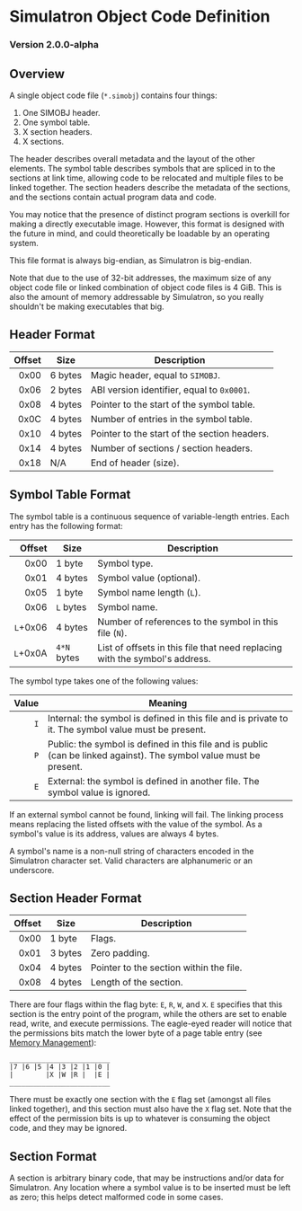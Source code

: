 # Simulatron Object Code Definition
### Version 2.0.0-alpha

## Overview
A single object code file (`*.simobj`) contains four things:
1. One SIMOBJ header.
2. One symbol table.
3. X section headers.
4. X sections.

The header describes overall metadata and the layout of the other elements. The symbol table describes symbols that are spliced in to the sections at link time, allowing code to be relocated and multiple files to be linked together. The section headers describe the metadata of the sections, and the sections contain actual program data and code.

You may notice that the presence of distinct program sections is overkill for making a directly executable image. However, this format is designed with the future in mind, and could theoretically be loadable by an operating system.

This file format is always big-endian, as Simulatron is big-endian.

Note that due to the use of 32-bit addresses, the maximum size of any object code file or linked combination of object code files is 4 GiB. This is also the amount of memory addressable by Simulatron, so you really shouldn't be making executables that big.

## Header Format
| Offset | Size    | Description                                  |
| ------:| ------- | -------------------------------------------- |
|   0x00 | 6 bytes | Magic header, equal to `SIMOBJ`.             |
|   0x06 | 2 bytes | ABI version identifier, equal to `0x0001`.   |
|   0x08 | 4 bytes | Pointer to the start of the symbol table.    |
|   0x0C | 4 bytes | Number of entries in the symbol table.       |
|   0x10 | 4 bytes | Pointer to the start of the section headers. |
|   0x14 | 4 bytes | Number of sections / section headers.        |
|   0x18 | N/A     | End of header (size).                        |

## Symbol Table Format
The symbol table is a continuous sequence of variable-length entries. Each entry has the following format:

|   Offset | Size        | Description                                                                 |
| --------:| ----------- | --------------------------------------------------------------------------- |
|     0x00 | 1 byte      | Symbol type.                                                                |
|     0x01 | 4 bytes     | Symbol value (optional).                                                    |
|     0x05 | 1 byte      | Symbol name length (`L`).                                                   |
|     0x06 | `L` bytes   | Symbol name.                                                                |
| `L`+0x06 | 4 bytes     | Number of references to the symbol in this file (`N`).                      |
| `L`+0x0A | `4*N` bytes | List of offsets in this file that need replacing with the symbol's address. |

The symbol type takes one of the following values:

| Value | Meaning                                                                                                             |
| -----:| ------------------------------------------------------------------------------------------------------------------- |
|  `I`  | Internal: the symbol is defined in this file and is private to it. The symbol value must be present.                |
|  `P`  | Public: the symbol is defined in this file and is public (can be linked against). The symbol value must be present. |
|  `E`  | External: the symbol is defined in another file. The symbol value is ignored.                                       |

If an external symbol cannot be found, linking will fail. The linking process means replacing the listed offsets with the value of the symbol. As a symbol's value is its address, values are always 4 bytes.

A symbol's name is a non-null string of characters encoded in the Simulatron character set. Valid characters are alphanumeric or an underscore.

## Section Header Format
| Offset | Size    | Description                             |
| ------:| ------- | --------------------------------------- |
|   0x00 | 1 byte  | Flags.                                  |
|   0x01 | 3 bytes | Zero padding.                           |
|   0x04 | 4 bytes | Pointer to the section within the file. |
|   0x08 | 4 bytes | Length of the section.                  |

There are four flags within the flag byte: `E`, `R`, `W`, and `X`. `E` specifies that this section is the entry point of the program, while the others are set to enable read, write, and execute permissions. The eagle-eyed reader will notice that the permissions bits match the lower byte of a page table entry (see [Memory Management](memory-management.md)):
```
_________________________
|7 |6 |5 |4 |3 |2 |1 |0 |
|        |X |W |R |  |E |
_________________________
```

There must be exactly one section with the `E` flag set (amongst all files linked together), and this section must also have the `X` flag set. Note that the effect of the permission bits is up to whatever is consuming the object code, and they may be ignored.

## Section Format
A section is arbitrary binary code, that may be instructions and/or data for Simulatron. Any location where a symbol value is to be inserted must be left as zero; this helps detect malformed code in some cases.
